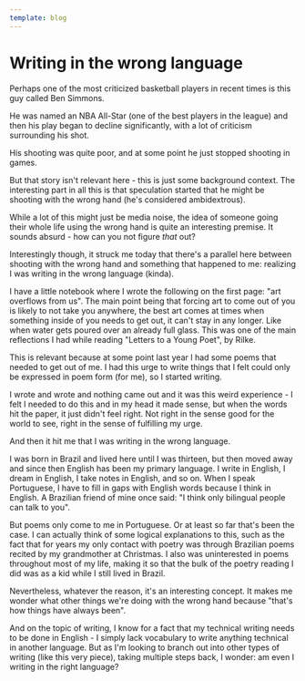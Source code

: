 ```yaml
---
template: blog
---
```


# Writing in the wrong language

Perhaps one of the most criticized basketball players in recent times is this guy called Ben Simmons.

He was named an NBA All-Star (one of the best players in the league) and then his play began to decline significantly, with a lot of criticism surrounding his shot.

His shooting was quite poor, and at some point he just stopped shooting in games.

But that story isn't relevant here - this is just some background context. The interesting part in all this is that speculation started that he might be shooting with the wrong hand (he's considered ambidextrous).

While a lot of this might just be media noise, the idea of someone going their whole life using the wrong hand is quite an interesting premise. It sounds absurd - how can you not figure _that_ out?

Interestingly though, it struck me today that there's a parallel here between shooting with the wrong hand and something that happened to me: realizing I was writing in the wrong language (kinda).

I have a little notebook where I wrote the following on the first page: "art overflows from us". The main point being that forcing art to come out of you is likely to not take you anywhere, the best art comes at times when something inside of you needs to get out, it can't stay in any longer. Like when water gets poured over an already full glass. This was one of the main reflections I had while reading "Letters to a Young Poet", by Rilke. 

This is relevant because at some point last year I had some poems that needed to get out of me. I had this urge to write things that I felt could only be expressed in poem form (for me), so I started writing.

I wrote and wrote and nothing came out and it was this weird experience - I felt I needed to do this and in my head it made sense, but when the words hit the paper, it just didn't feel right. Not right in the sense good for the world to see, right in the sense of fulfilling my urge.

And then it hit me that I was writing in the wrong language.

I was born in Brazil and lived here until I was thirteen, but then moved away and since then English has been my primary language. I write in English, I dream in English, I take notes in English, and so on. When I speak Portuguese, I have to fill in gaps with English words because I think in English. A Brazilian friend of mine once said: "I think only bilingual people can talk to you".

But poems only come to me in Portuguese. Or at least so far that's been the case. I can actually think of some logical explanations to this, such as the fact that for years my only contact with poetry was through Brazilian poems recited by my grandmother at Christmas. I also was uninterested in poems throughout most of my life, making it so that the bulk of the poetry reading I did was as a kid while I still lived in Brazil.

Nevertheless, whatever the reason, it's an interesting concept. It makes me wonder what other things we're doing with the wrong hand because "that's how things have always been".

And on the topic of writing, I know for a fact that my technical writing needs to be done in English - I simply lack vocabulary to write anything technical in another language. But as I'm looking to branch out into other types of writing (like this very piece), taking multiple steps back, I wonder: am even I writing in the right language?